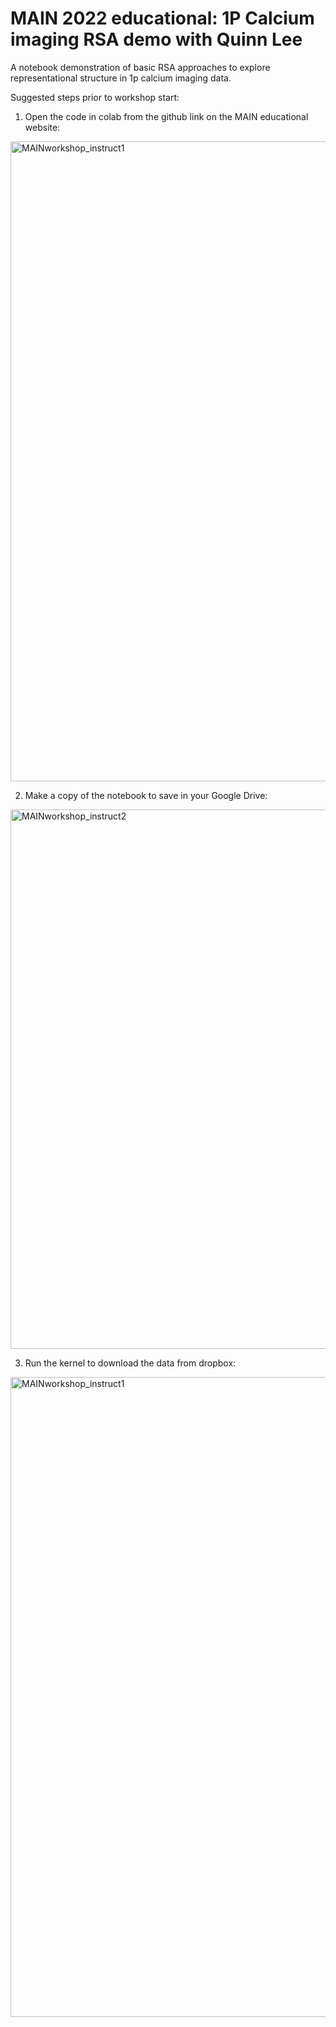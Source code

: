 # MAIN 2022 educational: 1P Calcium imaging RSA demo with Quinn Lee
A notebook demonstration of basic RSA approaches to explore representational structure in 1p calcium imaging data.

Suggested steps prior to workshop start:

1) Open the code in colab from the github link on the MAIN educational website:
<img width="1024" alt="MAINworkshop_instruct1" src="https://user-images.githubusercontent.com/62612749/206493868-516a2bdb-4e6e-49d4-8fe0-eafbf10d31f2.png">

2) Make a copy of the notebook to save in your Google Drive:
<img width="863" alt="MAINworkshop_instruct2" src="https://user-images.githubusercontent.com/62612749/206494202-273a820f-dde7-471b-9a93-4b21dc2607ce.png">

3) Run the kernel to download the data from dropbox:
<img width="1024" alt="MAINworkshop_instruct1" src="https://user-images.githubusercontent.com/62612749/206494497-1269d0fb-3f72-4d7c-9bf4-675d79a7277a.png">
